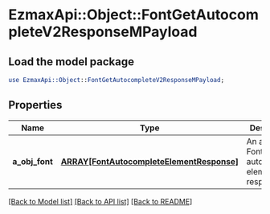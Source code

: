 # EzmaxApi::Object::FontGetAutocompleteV2ResponseMPayload

## Load the model package
```perl
use EzmaxApi::Object::FontGetAutocompleteV2ResponseMPayload;
```

## Properties
Name | Type | Description | Notes
------------ | ------------- | ------------- | -------------
**a_obj_font** | [**ARRAY[FontAutocompleteElementResponse]**](FontAutocompleteElementResponse.md) | An array of Font autocomplete element response. | [optional] 

[[Back to Model list]](../README.md#documentation-for-models) [[Back to API list]](../README.md#documentation-for-api-endpoints) [[Back to README]](../README.md)


